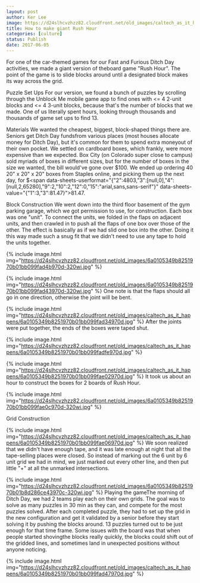 ```yaml
---
layout: post
author: Ker Lee
image: https://d24slhcvzhzz82.cloudfront.net/old_images/caltech_as_it_happens/6a0105349b8251970b01b7c8fc91e5970b.jpg
title: How to make giant Rush Hour
categories: [culture]
status: Publish
date: 2017-06-05
---
```


For one of the car-themed games for our Fast and Furious Ditch Day activities, we made a giant version of theboard game "Rush Hour". The point of the game is to slide blocks around until a designated block makes its way across the grid.

Puzzle Set Ups
For our version, we found a bunch of puzzles by scrolling through the Unblock Me mobile game app to find ones with &lt;= 4 2-unit blocks and &lt;= 4 3-unit blocks, because that's the number of blocks that we made. One of us literally spent hours, looking through thousands and thousands of game set ups to find 13.

Materials
We wanted the cheapest, biggest, block-shaped things there are. Seniors get Ditch Day fundsfrom various places (most houses allocate money for Ditch Day), but it's common for them to spend extra moneyout of their own pocket. We settled on cardboard boxes, which frankly, were more expensive than we expected. Box City (on Colorado super close to campus) sold myriads of boxes in different sizes, but for the number of boxes in the size we wanted, the bill would've gone over $100. We ended up ordering 40 20" x 20" x 20" boxes from Staples online, and picking them up the next day, for $<span data-sheets-userformat="{"2":4803,"3":[null,0],"4":[null,2,65280],"9":2,"10":2,"12":0,"15":"arial,sans,sans-serif"}" data-sheets-value="{"1":3,"3":81.47}">81.47.

Block Construction
We went down into the third floor basement of the gym parking garage, which we got permission to use, for construction. Each box was one "unit". To connect the units, we folded in the flaps on adjacent units, and then crawled in to push all the flaps of one box over those of the other. The effect is basically as if we had slid one box into the other. Doing it this way made such a snug fit that we didn't need to use any tape to hold the units together.


{% include image.html img="https://d24slhcvzhzz82.cloudfront.net/old_images/6a0105349b8251970b01bb099fad4b970d-320wi.jpg" %}

{% include image.html img="https://d24slhcvzhzz82.cloudfront.net/old_images/6a0105349b8251970b01bb099fad43970d-320wi.jpg" %}
One note is that the flaps should all go in one direction, otherwise the joint will be bent.


{% include image.html img="https://d24slhcvzhzz82.cloudfront.net/old_images/caltech_as_it_happens/6a0105349b8251970b01bb099fad34970d.jpg" %}
After the joints were put together, the ends of the boxes were taped shut.


{% include image.html img="https://d24slhcvzhzz82.cloudfront.net/old_images/caltech_as_it_happens/6a0105349b8251970b01bb099fadfe970d.jpg" %}

{% include image.html img="https://d24slhcvzhzz82.cloudfront.net/old_images/caltech_as_it_happens/6a0105349b8251970b01bb099fae02970d.jpg" %}
It took us about an hour to construct the boxes for 2 boards of Rush Hour.


{% include image.html img="https://d24slhcvzhzz82.cloudfront.net/old_images/6a0105349b8251970b01bb099fae0c970d-320wi.jpg" %}

Grid Construction


{% include image.html img="https://d24slhcvzhzz82.cloudfront.net/old_images/caltech_as_it_happens/6a0105349b8251970b01bb099fae06970d.jpg" %}
We soon realized that we didn't have enough tape, and it was late enough at night that all the tape-selling places were closed. So instead of marking out the 6 unit by 6 unit grid we had in mind, we just marked out every other line, and then put little "+" at all the unmarked intersections.


{% include image.html img="https://d24slhcvzhzz82.cloudfront.net/old_images/6a0105349b8251970b01b8d286ce43970c-320wi.jpg" %}
Playing the gameThe morning of Ditch Day, we had 2 teams play each on their own grids. The goal was to solve as many puzzles in 30 min as they can, and compete for the most puzzles solved. After each completed puzzle, they had to set up the grid in the new configuration and get it validated by a senior before they start solving it by pushing the blocks around. 13 puzzles turned out to be just enough for that time frame. Some issues with the board was that when people started shovingthe blocks really quickly, the blocks could shift out of the gridded lines, and sometimes land in unexpected positions without anyone noticing.


{% include image.html img="https://d24slhcvzhzz82.cloudfront.net/old_images/caltech_as_it_happens/6a0105349b8251970b01bb099fad47970d.jpg" %}
